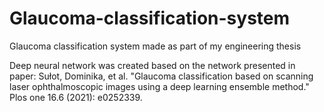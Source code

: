 # Glaucoma-classification-system
Glaucoma classification system made as part of my engineering thesis

Deep neural network was created based on the network presented in paper: Sułot, Dominika, et al. "Glaucoma classification based on scanning laser ophthalmoscopic images using a deep learning ensemble method." Plos one 16.6 (2021): e0252339.
        
